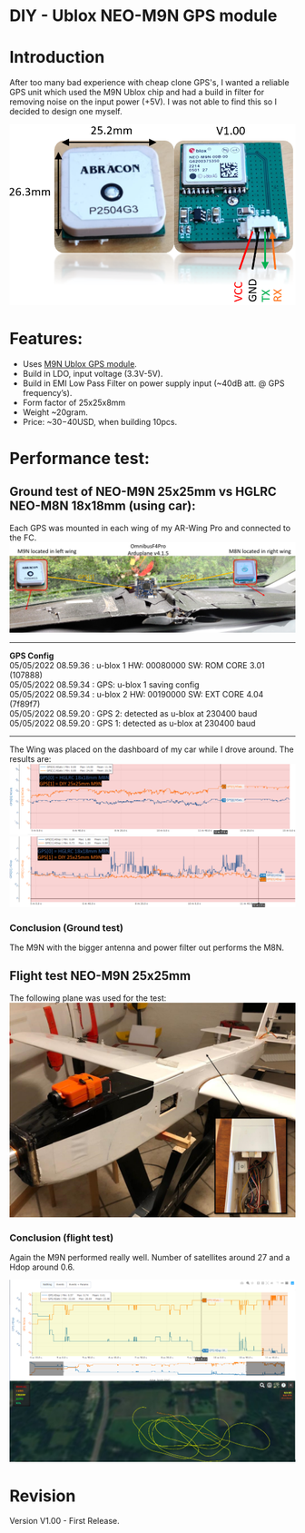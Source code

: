 # DIY - Ublox NEO-M9N GPS module

# Introduction
After too many bad experience with cheap clone GPS's, I wanted a reliable GPS unit which used the M9N Ublox chip and had a build in filter for removing noise on the input power (+5V). I was not able to find this so I decided to design one myself.

![GPS overview](images/NEO-M9N_gps_overview.png)

# Features:
- Uses [M9N Ublox GPS module](https://content.u-blox.com/sites/default/files/NEO-M9N-00B_DataSheet_UBX-19014285.pdf).
- Build in LDO, input voltage (3.3V-5V).
- Build in EMI Low Pass Filter on power supply input (~40dB att. @ GPS frequency’s).
- Form factor of 25x25x8mm 
- Weight ~20gram.
- Price: ~$30-$40USD, when building 10pcs.

# Performance test:
## Ground test of NEO-M9N 25x25mm vs HGLRC NEO-M8N 18x18mm (using car):
Each GPS was mounted in each wing of my AR-Wing Pro and connected to the FC.
![Ground test](images/testsetup1_M9NvsM8N.png)

---
**GPS Config**\
05/05/2022 08.59.36 : u-blox 1 HW: 00080000 SW: ROM CORE 3.01 (107888)\
05/05/2022 08.59.34 : GPS: u-blox 1 saving config\
05/05/2022 08.59.34 : u-blox 2 HW: 00190000 SW: EXT CORE 4.04 (7f89f7)\
05/05/2022 08.59.20 : GPS 2: detected as u-blox at 230400 baud\
05/05/2022 08.59.20 : GPS 1: detected as u-blox at 230400 baud

---

The Wing was placed on the dashboard of my car while I drove around. The results are:\
![Ground test results Nsats](images/testsetup1_M9NvsM8N_results_Nstats.png)\
![Ground test results HDop](images/testsetup1_M9NvsM8N_results_Hdop.png)

### Conclusion (Ground test)
The M9N with the bigger antenna and power filter out performs the M8N.

## Flight test NEO-M9N 25x25mm
The following plane was used for the test:
![GPS overview](images/flighttestsetup1.png)

### Conclusion (flight test)
Again the M9N performed really well. Number of satellites around 27 and a Hdop around 0.6.

![GPS overview](images/flight_testresults.png)
 
# Revision
Version V1.00 - First Release.
